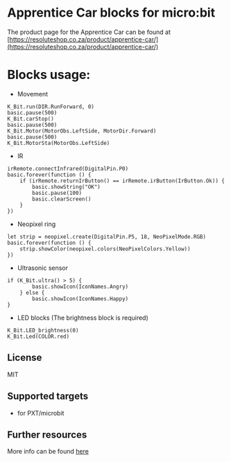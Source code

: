 
# Apprentice Car blocks for micro:bit

The product page for the Apprentice Car can be found at [https://resoluteshop.co.za/product/apprentice-car/](https://resoluteshop.co.za/product/apprentice-car/)

# Blocks usage:

* Movement
```blocks
K_Bit.run(DIR.RunForward, 0)
basic.pause(500)
K_Bit.carStop()
basic.pause(500)
K_Bit.Motor(MotorObs.LeftSide, MotorDir.Forward)
basic.pause(500)
K_Bit.MotorSta(MotorObs.LeftSide)
```

* IR
```blocks
irRemote.connectInfrared(DigitalPin.P0)
basic.forever(function () {
    if (irRemote.returnIrButton() == irRemote.irButton(IrButton.Ok)) {
        basic.showString("OK")
        basic.pause(100)
        basic.clearScreen()
    }
})
```

* Neopixel ring
```blocks
let strip = neopixel.create(DigitalPin.P5, 18, NeoPixelMode.RGB)
basic.forever(function () {
    strip.showColor(neopixel.colors(NeoPixelColors.Yellow))
})
```

* Ultrasonic sensor
```blocks
if (K_Bit.ultra() > 5) {
        basic.showIcon(IconNames.Angry)
    } else {
        basic.showIcon(IconNames.Happy)
}
```

* LED blocks (The brightness block is required)
```blocks
K_Bit.LED_brightness(0)
K_Bit.Led(COLOR.red)
```

## License

MIT

## Supported targets

* for PXT/microbit

## Further resources
More info can be found [here](https://resolute.education/curriculum/5/overview/)

